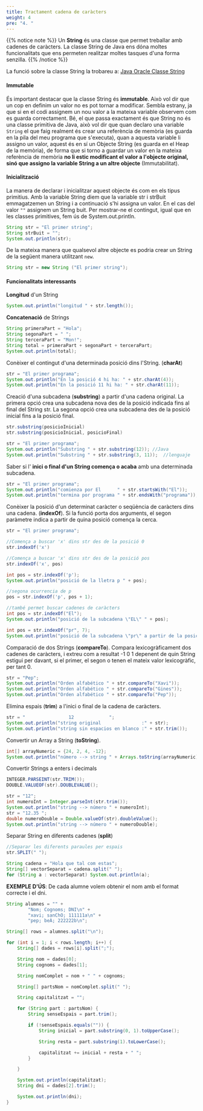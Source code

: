 ```yaml
---
title: Tractament cadena de caràcters
weight: 4
pre: "4. "
---
```


{{% notice note %}}
Un **String** és una classe que permet treballar amb cadenes de caràcters. La classe String de Java ens dóna moltes funcionalitats que ens permeten realitzar moltes tasques d'una forma senzilla. 
{{% /notice %}}

La funció sobre la classe String la trobareu a:
[Java Oracle Classe String](https://docs.oracle.com/javase/8/docs/api/java/lang/String.html)

#### Immutable

És important destacar que la classe String és **immutable**. Això vol dir que un cop en definim un valor no es pot tornar a modificar. Sembla estrany, ja que si en el codi assignem un nou valor a la mateixa variable observem com es guarda correctament. Bé, el que passa exactament és que String no és una classe primitiva de Java, això vol dir que quan declaro una variable `String` el que faig realment és crear una referència de memòria (es guarda en la pila del meu programa que s'executa), quan a aquesta variable li assigno un valor, aquest és en sí un Objecte String (es guarda en el Heap de la memòria), de forma que si torno a guardar un valor en la mateixa referència de memòria **no li estic modificant el valor a l'objecte original, sinó que assigno la variable String a un altre objecte** (Immutabilitat).

#### Inicialització

La manera de declarar i inicialitzar aquest objecte és com en els tipus primitius. Amb la variable String diem que la variable str i strBuit emmagatzemen un String i a continuació s'hi assigna un valor. En el cas del valor ``""`` assignem un String buit. Per mostrar-ne el contingut, igual que en les classes primitives, fem ús de System.out.println.

```java
String str = "El primer string";
String strBuit = "";
System.out.println(str);
```

De la mateixa manera que qualsevol altre objecte es podria crear un String de la següent manera utilitzant `new`.
```java
String str = new String ("El primer string");
```

#### Funcionalitats interessants

**Longitud** d'un String
```java
System.out.println("longitud " + str.length());
```

**Concatenació** de Strings
```java
String primeraPart = "Hola";
String segonaPart = " ";
String terceraPart = "Mon!";
String total = primeraPart + segonaPart + terceraPart;
System.out.println(total);
```

Conèixer el contingut d'una determinada posició dins l'String. (**charAt**)
```java
str = "El primer programa";
System.out.println("En la posició 4 hi ha: " + str.charAt(4));
System.out.println("En la posició 11 hi ha: " + str.charAt(11));
```

Creació d'una subcadena (**substring**) a partir d'una cadena original. La primera opció crea una subcadena nova des de la posició indicada fins al final del String str. La segona opció crea una subcadena des de la posició inicial fins a la posició final.
```java
str.substring(posicioInicial)
str.substring(posicioInicial, posicioFinal)

str = "El primer programa";
System.out.println("Substring " + str.substring(12)); //Java
System.out.println("Substring " + str.substring(3, 11));  //lenguaje
```

Saber si l' **inici o final d'un String comença o acaba**  amb una determinada subcadena.
```java
str = "El primer programa";
System.out.println("comienza por El      " + str.startsWith("El"));
System.out.println("termina por programa " + str.endsWith("programa"));
```

Conèixer la posició d'un determinat caràcter o seqüència de caràcters dins una cadena. (**indexOf**). Si la funció porta dos arguments, el segon paràmetre indica a partir de quina posició comença la cerca. 
```java
str = "El primer programa";

//Comença a buscar 'x' dins str des de la posició 0
str.indexOf('x')

//Comença a buscar 'x' dins str des de la posició pos
str.indexOf('x', pos)

int pos = str.indexOf('p');
System.out.println("posició de la lletra p " + pos);

//segona ocurrencia de p
pos = str.indexOf('p', pos + 1);

//també permet buscar cadenes de caràcters
int pos = str.indexOf("El");
System.out.println("posició de la subcadena \"EL\" " + pos);

int pos = str.indexOf("pr", 7);
System.out.println("posició de la subcadena \"pr\" a partir de la posició 7: " + pos);


```

Comparació de dos Strings (**compareTo**). Compara lexicogràficament dos cadenes de caràcters, i extreu com a resultat -1 0 1 depenent de quin String estigui per davant, si el primer, el segon o tenen el mateix valor lexicogràfic, per tant 0.
```java
str = "Pep";
System.out.println("Orden alfabético " + str.compareTo("Xavi"));
System.out.println("Orden alfabético " + str.compareTo("Gines"));
System.out.println("Orden alfabético " + str.compareTo("Pep"));
```

Elimina espais (**trim**) a l'inici o final de la cadena de caràcters.
```java
str = "                12             ";
System.out.println("string original               :" + str);
System.out.println("string sin espacios en blanco :" + str.trim());
```

Convertir un Array a String (**toString**).
```java
int[] arrayNumeric = {24, 2, 4, -12};
System.out.println("número --> string " + Arrays.toString(arrayNumeric));
```

Convertir Strings a enters i decimals

```java
INTEGER.PARSEINT(str.TRIM());
DOUBLE.VALUEOF(str).DOUBLEVALUE();

str = "12";
int numeroInt = Integer.parseInt(str.trim());
System.out.println("string --> número " + numeroInt);
str = "12.35 ";
double numeroDouble = Double.valueOf(str).doubleValue();
System.out.println("string --> número " + numeroDouble);
```

Separar String en diferents cadenes (**split**)
```java
//Separar les diferents paraules per espais
str.SPLIT(" "); 

String cadena = "Hola que tal com estas";
String[] vectorSeparat = cadena.split(" ");
for (String a : vectorSeparat) System.out.println(a);
```

**EXEMPLE D'ÚS**: De cada alumne volem obtenir el nom amb el format correcte i el dni.
```java
String alumnes = "" +
        "Nom; Cognoms; DNI\n" +
        "xavi; sanChO; 111111a\n" +
        "pep; beÀ; 222222b\n";

String[] rows = alumnes.split("\n");

for (int i = 1; i < rows.length; i++) {
    String[] dades = rows[i].split(";");

    String nom = dades[0];
    String cognoms = dades[1];

    String nomComplet = nom + " " + cognoms;

    String[] partsNom = nomComplet.split(" ");

    String capitalitzat = "";

    for (String part : partsNom) {
        String senseEspais = part.trim();

        if (!senseEspais.equals("")) {
            String inicial = part.substring(0, 1).toUpperCase();

            String resta = part.substring(1).toLowerCase();

            capitalitzat += inicial + resta + " ";
        }

    }

    System.out.println(capitalitzat);
    String dni = dades[2].trim();

    System.out.println(dni);
}
```

